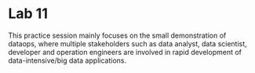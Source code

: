 # Lab 11

This practice session mainly focuses on the small demonstration of dataops, where multiple stakeholders such as data analyst, data scientist, developer and operation engineers are involved in rapid development of data-intensive/big data applications.
